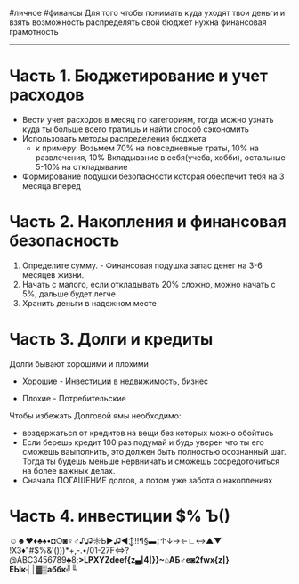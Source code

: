 #личное  #финансы
Для того чтобы понимать куда уходят твои деньги и взять возможность распределять свой бюджет нужна финансовая грамотность

---

# Часть 1. Бюджетирование и учет расходов

- Вести учет расходов в месяц по категориям, тогда можно узнать куда ты больше всего тратишь и найти способ сэкономить
- Использовать методы распределения бюджета
	- к примеру:
		Возьмем 70% на повседневные траты, 10% на развлечения, 10% Вкладывание в себя(учеба, хобби), остальные 5-10% на откладывание
- Формирование подушки безопасности которая обеспечит тебя на 3 месяца вперед

# Часть 2. Накопления и финансовая безопасность

1. Определите сумму. - Финансовая подушка запас денег на 3-6 месяцев  жизни.
2. Начать с малого, если откладывать 20% сложно, можно начать с 5%, дальше будет легче
3. Хранить деньги в надежном месте

# Часть 3. Долги и кредиты

Долги бывают хорошими и плохими

- Хорошие - Инвестиции в недвижимость, бизнес

- Плохие - Потребительские

Чтобы избежать Долговой ямы необходимо: 
- воздержаться от кредитов на вещи без которых можно обойтись
- Если берешь кредит 100 раз подумай и будь уверен что ты его сможешь ваыполнить, это должен быть полностью осознанный шаг. Тогда ты будешь меньше нервничать и сможешь сосредоточиться на более важных делах.
- Сначала ПОГАШЕНИЕ долгов, а потом уже забота о накоплениях

# Часть 4. инвестиции $% Ъ()

☺☻♥♦♣♠•◘○◙♀♂♪♫☼Ь►♫◄↕‼¶§▬↨↑↓→←∟↔▲▼  !X3♦"#$%&'()))*+,-.•/01-27F<=>?@ABC3456789♣8;<B>>LPXYZdeef{z▄|4|}}~⌂АБ♂e◙2fwx{z|} ЕЫк┤│▓▒аббк╝╙